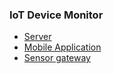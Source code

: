 ### IoT Device Monitor

- [Server](https://github.com/cuongnn68/IoTDevicesMonitor)
- [Mobile Application](https://github.com/cuongnn68/IoTMonitorApp)
- [Sensor gateway](https://github.com/cuongnn68/iot-sensor-gateway)